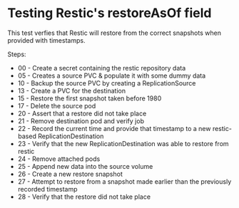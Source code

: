 # Testing Restic's restoreAsOf field

This test verfies that Restic will restore from the correct snapshots when
provided with timestamps.

Steps:

- 00 - Create a secret containing the restic repository data
- 05 - Creates a source PVC & populate it with some dummy data
- 10 - Backup the source PVC by creating a ReplicationSource
- 13 - Create a PVC for the destination
- 15 - Restore the first snapshot taken before 1980
- 17 - Delete the source pod
- 20 - Assert that a restore did not take place
- 21 - Remove destination pod and verify job
- 22 - Record the current time and provide that timestamp to a new restic-based ReplicationDestination
- 23 - Verify that the new ReplicationDestination was able to restore from restic
- 24 - Remove attached pods
- 25 - Append new data into the source volume
- 26 - Create a new restore snapshot
- 27 - Attempt to restore from a snapshot made earlier than the previously recorded
timestamp
- 28 - Verify that the restore did not take place
